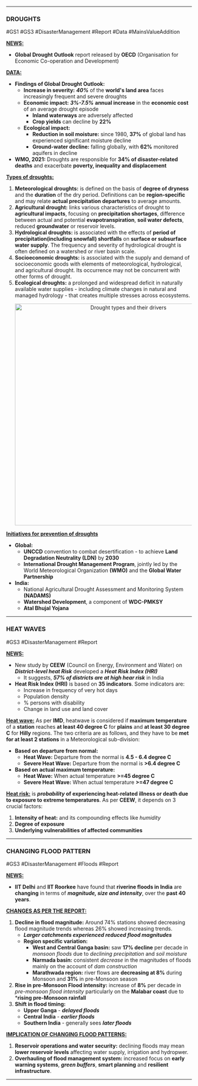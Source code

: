 ```table-of-contents
```
---
### **DROUGHTS**
#GS1 #GS3 #DisasterManagement #Report #Data #MainsValueAddition 

<b><u>NEWS:</u></b>
- **Global Drought Outlook** report released by **OECD** (Organisation for Economic Co-operation and Development)

<b><u>DATA:</u></b>
- **Findings of Global Drought Outlook:**
	- **Increase in severity:** ***40%*** of the **world's land area** faces increasingly frequent and severe droughts
	- **Economic impact:** ***3%-7.5%*** **annual increase** in the **economic cost** of an average drought episode
		- **Inland waterways** are adversely affected
		- **Crop yields** can decline by **22%**
	- **Ecological impact:**
		- **Reduction in soil moisture:** since 1980, **37%** of global land has experienced significant moisture decline
		- **Ground-water decline:** falling globally, with **62%** monitored aquifers in decline
- **WMO, 2021:** Droughts are responsible for **34% of disaster-related deaths** and exacerbate **poverty, inequality and displacement**

<b><u>Types of droughts:</u></b>
1.  **Meteorological droughts:** is defined on the basis of **degree of dryness** and the **duration** of the dry period. Definitions can be **region-specific** and may relate **actual precipitation departures** to average amounts.
2. **Agricultural drought:** links various characteristics of drought to **agricultural impacts**, focusing on **precipitation shortages**, difference between actual and potential **evapotranspiration**, **soil water defects**, reduced **groundwater** or reservoir levels.
3. **Hydrological droughts:** is associated with the effects of **period of precipitation(including snowfall) shortfalls** on **surface or subsurface water supply**. The frequency and severity of hydrological drought is often defined on a watershed or river basin scale.
4. **Socioeconomic droughts:** is associated with the supply and demand of socioeconomic goods with elements of meteorological, hydrological, and agricultural drought. Its occurrence may not be concurrent with other forms of drought. 
5. **Ecological droughts:** a prolonged and widespread deficit in naturally available water supplies - including climate changes in natural and managed hydrology - that creates multiple stresses across ecosystems.
	   <p align="center">
		<img src="http://d2av8kbir6lh9m.cloudfront.net/uploads/FRMjYGo2bbU9kQZDElw4kKuh5pD10d6b2AQPW7O0.jpg" alt="Drought types and their drivers" width="600"/> 
		</p>

<b><u>Initiatives for prevention of droughts</u></b>
- **Global:**
	- **UNCCD** convention to combat desertification - to achieve **Land Degradation Neutrality (LDN)** by **2030**
	- **International Drought Management Program**, jointly led by the World Meteorological Organization **(WMO)** and the **Global Water Partnership**
- **India:**
	- National Agricultural Drought Assessment and Monitoring System **(NADAMS)**
	- **Watershed Development**, a component of **WDC-PMKSY**
	- **Atal Bhujal Yojana**
---
### **HEAT WAVES**
#GS3 #DisasterManagement #Report

<b><u>NEWS:</u></b> 
- New study by **CEEW** (Council on Energy, Environment and Water) on ***District-level heat Risk*** developed a ***Heat Risk Index (HRI)***
	- It suggests, ***57% of districts are at high hear risk*** in India
- **Heat Risk Index (HRI)** is based on **35 indicators**. Some indicators are:
	- Increase in frequency of very hot days
	- Population density
	- % persons with disability
	- Change in land use and land cover

<b><u>Heat wave:</u></b> As per **IMD**, heatwave is considered if **maximum temperature** of a **station** reaches **at least 40 degree C** for **plains** and **at least 30 degree C** for **Hilly** regions. The two criteria are as follows, and they have to be **met for at least 2 stations** in a Meteorological sub-division:
- **Based on departure from normal:**
	- **Heat Wave:** Departure from the normal is **4.5 - 6.4 degree C**
	- **Severe Heat Wave:** Departure from the normal is **>6.4 degree C**
- **Based on actual maximum temperature:**
	- **Heat Wave:** When actual temperature **>=45 degree C**
	- **Severe Heat Wave:** When actual temperature **>=47 degree C**

<b><u>Heat  risk:</u></b> is ***probability* of experiencing heat-related illness or death due to exposure to extreme temperatures**. As per **CEEW**, it depends on 3 crucial factors:
1. **Intensity of heat:** and its compounding effects like *humidity*
2. **Degree of exposure**
3. **Underlying vulnerabilities of affected communities**

---
### **CHANGING FLOOD PATTERN**
#GS3 #DisasterManagement #Floods #Report 

<b><u>NEWS:</u></b>
- **IIT Delhi** and **IIT Roorkee** have found that **riverine floods in India** are **changing** in terms of ***magnitude, size and intensity***, over the **past 40 years**.

<b><u>CHANGES AS PER THE REPORT:</u></b>
1. **Decline in flood magnitude:** Around 74% stations showed decreasing flood magnitude trends whereas 26% showed increasing trends.
	- ***Larger catchments experienced reduced flood magnitudes***
	- **Region specific variation:**
		- **West and Central Ganga basin:** saw **17% decline** per decade in *monsoon floods* due to *declining precipitation* and *soil moisture*
		- **Narmada basin:** consistent *decrease* in the magnitudes of floods mainly on the account of *dam construction*
		- **Marathwada region:** river flows are **decreasing at 8%** during Monsoon and **31%** in pre-Monsoon season
2. **Rise in pre-Monsoon Flood intensity:** increase of **8%** per decade in *pre-monsoon flood intensity* particularly on the **Malabar coast** due to ***rising pre-Monsoon rainfall**
3. **Shift in flood timing:** 
	- **Upper Ganga** - ***delayed floods***
	- **Central India** - ***earlier floods***
	- **Southern India** - generally sees ***later floods***

<b><u>IMPLICATION OF CHANGING FLOOD PATTERNS:</u></b>
1. **Reservoir operations and water security:** declining floods may mean **lower reservoir levels** affecting water supply, irrigation and hydropwer.
2. **Overhauling of flood management system:** increased focus on **early warning systems**, ***green buffers***, **smart planning** and **resilient infrastructure**.

---
